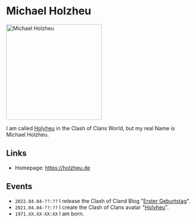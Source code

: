 # Michael Holzheu

<img src="8.jpg" alt="Michael Holzheu" style="width:256px; height: 256px;"/>

I am called [Holyheu](4.md) in the Clash of Clans World, but my real Name is Michael Holzheu.

## Links

- Homepage: https://holzheu.de

## Events

- ``2022.04.04-??:??`` I release the Clash of Cland Blog "[Erster Geburtstag](2.md)".
- ``2021.04.04-??:??`` I create the Clash of Clans avatar "[Holyheu](4.md)".
- ``1971.XX.XX-XX:XX`` I am born.
